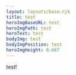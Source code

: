```yaml
---
layout: layouts/base.njk
title: test
heroImgBaseURL: test
heroImgPath: test
heroText: test
bodyImg: test
bodyImgPosition: test
heroImgHeight: 0.667
---
```

test!